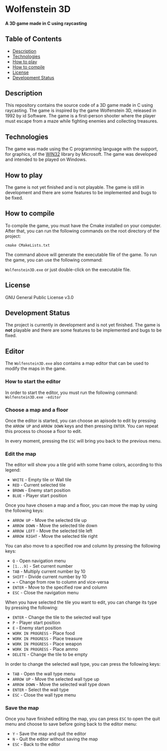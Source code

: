 Wolfenstein 3D
==================
#### A 3D game made in C using raycasting

## Table of Contents
- [Description](#description)
- [Technologies](#technologies)
- [How to play](#how-to-play)
- [How to compile](#how-to-compile)
- [License](#license)
- [Development Status](#development-status)

## Description
This repository contains the source code of a 3D game made in C using raycasting. The game is inspired by the game Wolfenstein 3D, released in 1992 by id Software. The game is a first-person shooter where the player must escape from a maze while fighting enemies and collecting treasures.

## Technologies
The game was made using the C programming language with the support, for graphics, of the [WIN32]() library by Microsoft. The game was developed and intended to be played on Windows.

## How to play
The game is not yet finished and is not playable. The game is still in development and there are some features to be implemented and bugs to be fixed.

## How to compile
To compile the game, you must have the Cmake installed on your computer. After that, you can run the following commands on the root directory of the project:

```cmake CMakeLists.txt```

The command above will generate the executable file of the game. To run the game, you can use the following command:

```Wolfenstein3D.exe``` or just double-click on the executable file.

## License
GNU General Public License v3.0

## Development Status
The project is currently in development and is not yet finished. The game is __not__ playable and there are some features to be implemented and bugs to be fixed.

## Editor
The ```Wolfenstein3D.exe``` also contains a map editor that can be used to modify the maps in the game.

### How to start the editor
In order to start the editor, you must run the following command: ```Wolfenstein3D.exe -editor```

### Choose a map and a floor
Once the editor is started, you can choose an apisode to edit by pressing the `ARROW UP` and `ARROW DOWN` keys and then pressing `ENTER`. 
You can repeat this process to choose a floor to edit.

In every moment, pressing the `ESC` will bring you back to the previous menu.

### Edit the map
The editor will show you a tile grid with some frame colors, according to this legend:

- `WHITE` - Empty tile or Wall tile
- `RED` - Current selected tile
- `BROWN` - Enemy start position
- `BLUE` - Player start position

Once you have chosen a map and a floor, you can move the map by using the following keys:

- `ARROW UP` - Move the selected tile up
- `ARROW DOWN` - Move the selected tile down
- `ARROW LEFT` - Move the selected tile left
- `ARROW RIGHT` - Move the selected tile right

You can also move to a specified row and column by pressing the following keys:

- `Q` - Open navigation menu
- `[1...9]` - Set current number
- `TAB` - Multiply current number by 10
- `SHIFT` - Divide current number by 10
- `=` - Change from row to column and vice-versa
- `ENTER` - Move to the specified row and column
- `ESC` - Close the navigation menu

When you have selected the tile you want to edit, you can change its type by pressing the following:

- `ENTER` - Change the tile to the selected wall type
- `P` - Player start position
- `E` - Enemy start position
- `WORK IN PROGRESS` - Place food
- `WORK IN PROGRESS` - Place treasure
- `WORK IN PROGRESS` - Place weapon
- `WORK IN PROGRESS` - Place ammo
- `DELETE` - Change the tile to be empty

In order to change the selected wall type, you can press the following keys:

- `TAB` - Open the wall type menu
- `ARROW UP` - Move the selected wall type up
- `ARROW DOWN` - Move the selected wall type down
- `ENTER` - Select the wall type
- `ESC` - Close the wall type menu

### Save the map
Once you have finished editing the map, you can press `ESC` to open the quit menu and choose to save before going back to the editor menu:

- `Y` - Save the map and quit the editor
- `N` - Quit the editor without saving the map
- `ESC` - Back to the editor
